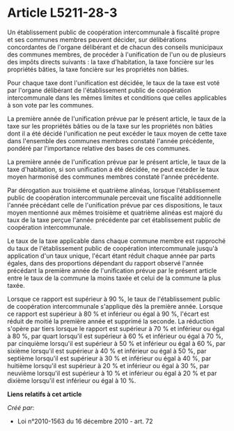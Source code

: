 # Article L5211-28-3

Un établissement public de coopération intercommunale à fiscalité propre et ses communes membres peuvent décider, sur
délibérations concordantes de l'organe délibérant et de chacun des conseils municipaux des communes membres, de procéder à
l'unification de l'un ou de plusieurs des impôts directs suivants : la taxe d'habitation, la taxe foncière sur les propriétés
bâties, la taxe foncière sur les propriétés non bâties. 

Pour chaque taxe dont l'unification est décidée, le taux de la taxe est voté par l'organe délibérant de l'établissement
public de coopération intercommunale dans les mêmes limites et conditions que celles applicables à son vote par les
communes. 

La première année de l'unification prévue par le présent article, le taux de la taxe sur les propriétés bâties ou de la taxe
sur les propriétés non bâties dont il a été décidé l'unification ne peut excéder le taux moyen de cette taxe dans l'ensemble
des communes membres constaté l'année précédente, pondéré par l'importance relative des bases de ces communes. 

La première année de l'unification prévue par le présent article, le taux de la taxe d'habitation, si son unification a été
décidée, ne peut excéder le taux moyen harmonisé des communes membres constaté l'année précédente. 

Par dérogation aux troisième et quatrième alinéas, lorsque l'établissement public de coopération intercommunale percevait une
fiscalité additionnelle l'année précédant celle de l'unification prévue par ces dispositions, le taux moyen mentionné aux
mêmes troisième et quatrième alinéas est majoré du taux de la taxe perçue l'année précédente par cet établissement public de
coopération intercommunale. 

Le taux de la taxe applicable dans chaque commune membre est rapproché du taux de l'établissement public de coopération
intercommunale jusqu'à application d'un taux unique, l'écart étant réduit chaque année par parts égales, dans des proportions
dépendant du rapport observé l'année précédant la première année de l'unification prévue par le présent article entre le taux
de la commune la moins taxée et celui de la commune la plus taxée. 

Lorsque ce rapport est supérieur à 90 %, le taux de l'établissement public de coopération intercommunale s'applique dès la
première année. Lorsque ce rapport est supérieur à 80 % et inférieur ou égal à 90 %, l'écart est réduit de moitié la première
année et supprimé la seconde. La réduction s'opère par tiers lorsque le rapport est supérieur à 70 % et inférieur ou égal à
80 %, par quart lorsqu'il est supérieur à 60 % et inférieur ou égal à 70 %, par cinquième lorsqu'il est supérieur à 50 % et
inférieur ou égal à 60 %, par sixième lorsqu'il est supérieur à 40 % et inférieur ou égal à 50 %, par septième lorsqu'il est
supérieur à 30 % et inférieur ou égal à 40 %, par huitième lorsqu'il est supérieur à 20 % et inférieur ou égal à 30 %, par
neuvième lorsqu'il est supérieur à 10 % et inférieur ou égal à 20 % et par dixième lorsqu'il est inférieur ou égal à 10 %.

**Liens relatifs à cet article**

_Créé par_:

  - Loi n°2010-1563 du 16 décembre 2010 - art. 72
